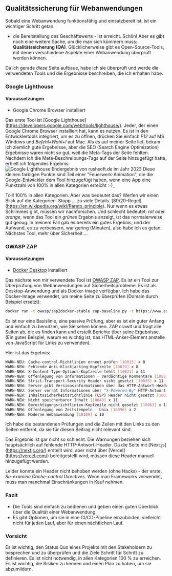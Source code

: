 ## Qualitätssicherung für Webanwendungen

Sobald eine Webanwendung funktionsfähig und einsatzbereit ist, ist ein wichtiger Schritt getan.
- die Bereitstellung des Geschäftswerts - ist erreicht. Schön!
Aber es gibt noch eine weitere Sache, um die man sich kümmern muss: **Qualitätssicherung (QA)**. Glücklicherweise
gibt es Open-Source-Tools, mit denen verschiedene Aspekte einer Webanwendung überprüft werden können.

Da ich gerade _diese_ Seite aufbaue, habe ich sie überprüft und werde die verwendeten Tools und die Ergebnisse beschreiben, die ich erhalten habe.

### Google Lighthouse

#### Voraussetzungen

- Google Chrome Browser installiert

Das erste Tool ist [Google Lighthouse] (https://developers.google.com/web/tools/lighthouse/).
Jeder, der einen Google Chrome Browser installiert hat, kann es nutzen. Es ist in den Entwicklertools integriert,
um es zu öffnen, drücken Sie einfach _F12_ auf MS Windows und _Befehl+Wahl+I_ auf Mac.
Als es auf meiner Seite lief, bekam ich ziemlich gute Ergebnisse, aber die SEO (Search Engine Optimization) Ergebnisse waren nicht so gut, weil die Meta-Tags der Seite fehlten.
Nachdem ich die Meta-Beschreibungs-Tags auf der Seite hinzugefügt hatte, erhielt ich folgendes Ergebnis:
![Google Lighthouse Endergebnis von rushsoft.de im Jahr 2023](/blog/lighthouse-result-rushsoft-de-2023.png)
Diese kleinen farbigen Punkte sind Teil einer "Feuerwerk-Animation", die die Google-Entwickler dem Tool hinzugefügt haben, wenn eine App eine Punktzahl von 100% in allen Kategorien erreicht :-)_

Toll! 100% in allen Kategorien. Aber was bedeutet das? Werfen wir einen Blick auf die Kategorien.
Stopp ... zu viele Details. [80/20-Regel] (https://en.wikipedia.org/wiki/Pareto_principle). Nur wenn es etwas Schlimmes gibt, müssen wir nachforschen.
Und schlecht bedeutet: _rot_ oder _orange_, wenn das Tool ein _grünes_ Ergebnis anzeigt, ist das normalerweise gut genug.
In meinem Fall gab es bereits ein gutes Ergebnis, und der Aufwand, es zu verbessern, war gering (Minuten), also habe ich es getan.
Nächstes Tool, mehr über Sicherheit ...

### OWASP ZAP

#### Voraussetzungen

- [Docker Desktop](https://www.docker.com/products/docker-desktop/) installiert

Das nächste von mir verwendete Tool ist [OWASP ZAP](https://www.zaproxy.org/).
Es ist ein Tool zur Überprüfung von Webanwendungen auf Sicherheitsprobleme.
Es ist als Desktop-Anwendung und als Docker-Image verfügbar.
Ich habe das Docker-Image verwendet, um meine Seite zu überprüfen (Domain durch Beispiel ersetzt):

```bash
docker run -t owasp/zap2docker-stable zap-baseline.py -t https://www.example.com
```

Es ist nur eine Basislinie, eine passive Prüfung, aber es ist ein guter Anfang und einfach zu benutzen, wie Sie sehen können.
ZAP crawlt und fragt alle Seiten ab, die es finden kann und erstellt Berichte über seine Ergebnisse.
(Ein gutes Beispiel, warum es wichtig ist, das HTML-Anker-Element anstelle von JavaScript für Links zu verwenden).

Hier ist das Ergebnis:

```bash
WARN-NEU: Cache-control-Richtlinien erneut prüfen [10015] x 8
WARN-NEW: Fehlende Anti-Klickjacking-Kopfzeile [10020] x 8
WARN-NEW: X-Content-Type-Options-Kopfzeile fehlt [10021] x 11
WARN-NEW: Offenlegung von Informationen - Verdächtige Kommentare [10027] x 11
WARN-NEW: Strict-Transport-Security Header nicht gesetzt [10035] x 11
WARN-NEW: Server gibt Versionsinformationen über das HTTP-Antwort-Header-Feld "Server" preis [10036] x 11
WARN-NEU: Server verrät Informationen über "X-Powered-By" HTTP-Antwort-Header-Feld(er) [10037] x 10
WARN-NEW: Inhaltssicherheitsrichtlinie (CSP) Header nicht gesetzt [10038] x 10
WARN-NEW: Nicht speicherbarer Inhalt [10049] x 11
WARN-NEW: Berechtigungsrichtlinien-Kopfzeile nicht gesetzt [10063] x 11
WARN-NEW: Offenlegung von Zeitstempeln - Unix [10096] x 2
WARN-NEW: Moderne Webanwendung [10109] x 10
```

Ich habe die bestandenen Prüfungen und die Zeilen mit den Links zu den Seiten entfernt, da sie für diesen Beitrag nicht relevant sind.

Das Ergebnis ist gar nicht so schlecht. Die Warnungen beziehen sich hauptsächlich auf fehlende HTTP-Antwort-Header.
Da die Seite mit [Next.js] (https://nextjs.org/) erstellt wird, aber nicht über [Vercel] (https://vercel.com/) bereitgestellt wird, müssen diese Header manuell hinzugefügt werden.

Leider konnte ein Header nicht behoben werden (ohne Hacks) - der erste: _Re-examine Cache-control Directives_.
Wenn man Frameworks verwendet, muss man manchmal Einschränkungen in Kauf nehmen.

### Fazit

- Die Tools sind einfach zu bedienen und geben einen guten Überblick über die Qualität einer Webanwendung.
- Es gibt Optionen, um sie in eine CI/CD-Pipeline einzubinden, vielleicht nicht für jeden Lauf, aber für einen nächtlichen Lauf.

### Vorsicht

Es ist wichtig, den Status Quo eines Projekts mit den Stakeholdern zu besprechen und zu überprüfen und die Ziele Schritt für Schritt zu definieren.
Es ist nicht notwendig, in allen Kategorien 100 % zu erreichen. Es ist wichtig, die Risiken zu kennen und einen Plan zu haben, um sie abzumildern.
